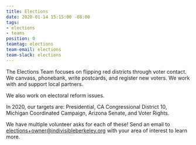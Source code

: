 ```yaml
---
title: Elections
date: 2020-01-14 15:15:00 -08:00
tags:
- elections
- teams
position: 0
teamtag: elections
team-email: elections
team-slack: elections
---
```


The Elections Team focuses on flipping red districts through voter contact. We canvass, phonebank, write postcards, and register new voters. We work with and support local partners.

We also work on electoral reform issues.

In 2020, our targets are: Presidential, CA Congressional District 10, Michigan Coordinated Campaign, Arizona Senate, and Voter Rights. 

We have multiple volunteer asks for each of these! Send an email to elections+owner@indivisibleberkeley.org with your area of interest to learn more.
